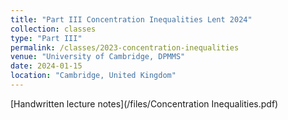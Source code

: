 ```yaml
---
title: "Part III Concentration Inequalities Lent 2024"
collection: classes
type: "Part III"
permalink: /classes/2023-concentration-inequalities
venue: "University of Cambridge, DPMMS"
date: 2024-01-15
location: "Cambridge, United Kingdom"
---
```


[Handwritten lecture notes](/files/Concentration Inequalities.pdf)
